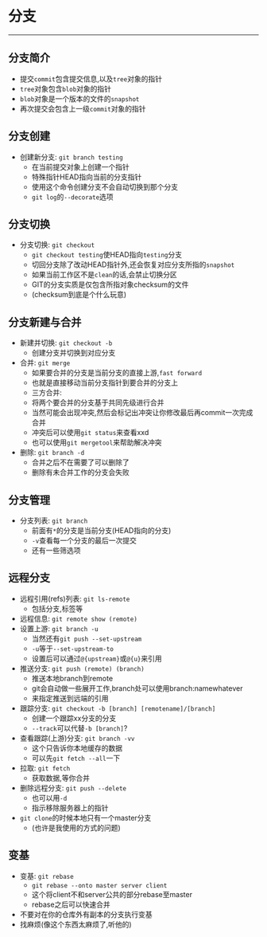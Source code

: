 # 分支
---

分支简介
---
- 提交`commit`包含提交信息,以及`tree`对象的指针
- `tree`对象包含`blob`对象的指针
- `blob`对象是一个版本的文件的`snapshot`
- 再次提交会包含上一级`commit`对象的指针

分支创建
---
- 创建新分支: `git branch testing`
	- 在当前提交对象上创建一个指针
	- 特殊指针HEAD指向当前的分支指针
	- 使用这个命令创建分支不会自动切换到那个分支
	- `git log`的`--decorate`选项

分支切换
---
- 分支切换: `git checkout`
	- `git checkout testing`使HEAD指向`testing`分支
	- 切回分支除了改动HEAD指针外,还会恢复对应分支所指的`snapshot`
	- 如果当前工作区不是`clean`的话,会禁止切换分区
	- GIT的分支实质是仅包含所指对象checksum的文件
	- (checksum到底是个什么玩意)

分支新建与合并
--
- 新建并切换: `git checkout -b`
	- 创建分支并切换到对应分支
- 合并: `git merge`
	- 如果要合并的分支是当前分支的直接上游,`fast forward`
	- 也就是直接移动当前分支指针到要合并的分支上
	- 三方合并: 
	- 将两个要合并的分支基于共同先级进行合并
	- 当然可能会出现冲突,然后会标记出冲突让你修改最后再commit一次完成合并
	- 冲突后可以使用`git status`来查看xxd
	- 也可以使用`git mergetool`来帮助解决冲突
- 删除: `git branch -d`
	- 合并之后不在需要了可以删除了
	- 删除有未合并工作的分支会失败

分支管理
---
- 分支列表: `git branch`
	- 前面有`*`的分支是当前分支(HEAD指向的分支)
	- `-v`查看每一个分支的最后一次提交
	- 还有一些筛选项

远程分支
---
- 远程引用(refs)列表: `git ls-remote`
	- 包括分支,标签等
- 远程信息: `git remote show (remote)`
- 设置上游: `git branch -u`
	- 当然还有`git push --set-upstream`
	- `-u`等于`--set-upstream-to`
	- 设置后可以通过`@{upstream}`或`@{u}`来引用
- 推送分支: `git push (remote) (branch)`
	- 推送本地branch到remote
	- git会自动做一些展开工作,branch处可以使用branch:namewhatever
	- 来指定推送到远端的引用
- 跟踪分支: `git checkout -b [branch] [remotename]/[branch]`
	- 创建一个跟踪xx分支的分支
	- `--track`可以代替`-b [branch]`?
- 查看跟踪(上游)分支: `git branch -vv`
	- 这个只告诉你本地缓存的数据
	- 可以先`git fetch --all`一下
- 拉取: `git fetch`
	- 获取数据,等你合并
- 删除远程分支: `git push --delete`
	- 也可以用`-d`
	- 指示移除服务器上的指针
- `git clone`的时候本地只有一个master分支
	- (也许是我使用的方式的问题)

变基
---
- 变基: `git rebase`
	- `git rebase --onto master server client`
	- 这个将client不和server公共的部分rebase至master
	- rebase之后可以快速合并
- 不要对在你的仓库外有副本的分支执行变基
- 找麻烦(像这个东西太麻烦了,听他的)

